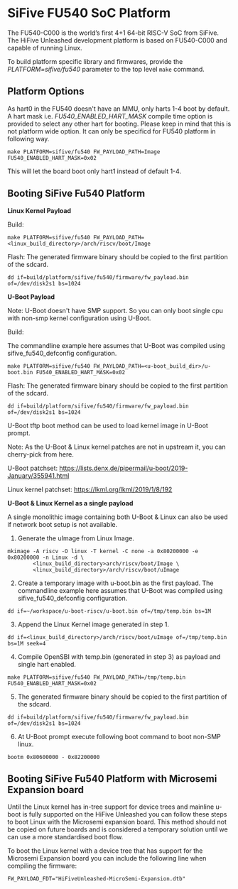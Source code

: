 SiFive FU540 SoC Platform
==========================
The FU540-C000 is the world’s first 4+1 64-bit RISC-V SoC from SiFive.
The HiFive Unleashed development platform is based on FU540-C000 and capable
of running Linux.

To build platform specific library and firmwares, provide the
*PLATFORM=sifive/fu540* parameter to the top level `make` command.

Platform Options
----------------

As hart0 in the FU540 doesn't have an MMU, only harts 1-4 boot by default.
A hart mask i.e. *FU540_ENABLED_HART_MASK* compile time option is provided to
select any other hart for booting. Please keep in mind that this is not
platform wide option. It can only be specificd for FU540 platform in following way.

```
make PLATFORM=sifive/fu540 FW_PAYLOAD_PATH=Image FU540_ENABLED_HART_MASK=0x02
```
This will let the board boot only hart1 instead of default 1-4.

Booting SiFive Fu540 Platform
-----------------------------

**Linux Kernel Payload**

Build:

```
make PLATFORM=sifive/fu540 FW_PAYLOAD_PATH=<linux_build_directory>/arch/riscv/boot/Image
```

Flash:
The generated firmware binary should be copied to the first partition of the sdcard.

```
dd if=build/platform/sifive/fu540/firmware/fw_payload.bin of=/dev/disk2s1 bs=1024
```

**U-Boot Payload**

Note: U-Boot doesn't have SMP support. So you can only boot single cpu with non-smp
kernel configuration using U-Boot.

Build:

The commandline example here assumes that U-Boot was compiled using sifive_fu540_defconfig configuration.
```
make PLATFORM=sifive/fu540 FW_PAYLOAD_PATH=<u-boot_build_dir>/u-boot.bin FU540_ENABLED_HART_MASK=0x02
```

Flash:
The generated firmware binary should be copied to the first partition of the sdcard.

```
dd if=build/platform/sifive/fu540/firmware/fw_payload.bin of=/dev/disk2s1 bs=1024
```
U-Boot tftp boot method can be used to load kernel image in U-Boot prompt.

Note: As the U-Boot & Linux kernel patches are not in upstream it, you can cherry-pick from here.

U-Boot patchset:
https://lists.denx.de/pipermail/u-boot/2019-January/355941.html

Linux kernel patchset:
https://lkml.org/lkml/2019/1/8/192

**U-Boot & Linux Kernel as a single payload**

A single monolithic image containing both U-Boot & Linux can also be used if network boot setup is
not available.  

1. Generate the uImage from Linux Image.
```
mkimage -A riscv -O linux -T kernel -C none -a 0x80200000 -e 0x80200000 -n Linux -d \
		<linux_build_directory>arch/riscv/boot/Image \
		<linux_build_directory>/arch/riscv/boot/uImage
```

2. Create a temporary image with u-boot.bin as the first payload. The commandline example here assumes
that U-Boot was compiled using sifive_fu540_defconfig configuration.
```
dd if=~/workspace/u-boot-riscv/u-boot.bin of=/tmp/temp.bin bs=1M
```
3. Append the Linux Kernel image generated in step 1.
```
dd if=<linux_build_directory>/arch/riscv/boot/uImage of=/tmp/temp.bin bs=1M seek=4
```
4. Compile OpenSBI with temp.bin (generated in step 3) as payload and single hart enabled.
```
make PLATFORM=sifive/fu540 FW_PAYLOAD_PATH=/tmp/temp.bin FU540_ENABLED_HART_MASK=0x02
```
5. The generated firmware binary should be copied to the first partition of the sdcard.

```
dd if=build/platform/sifive/fu540/firmware/fw_payload.bin of=/dev/disk2s1 bs=1024
```
6. At U-Boot prompt execute following boot command to boot non-SMP linux.
```
bootm 0x80600000 - 0x82200000
```

Booting SiFive Fu540 Platform with Microsemi Expansion board
------------------------------------------------------------

Until the Linux kernel has in-tree support for device trees and mainline u-boot is fully supported on the HiFive Unleashed you can follow these steps to boot Linux with the Microsemi expansion board. This method should not be copied on future boards and is considered a temporary solution until we can use a more standardised boot flow.

To boot the Linux kernel with a device tree that has support for the Microsemi Expansion board you can include the following line when compiling the firmware:
```
FW_PAYLOAD_FDT="HiFiveUnleashed-MicroSemi-Expansion.dtb"
```
